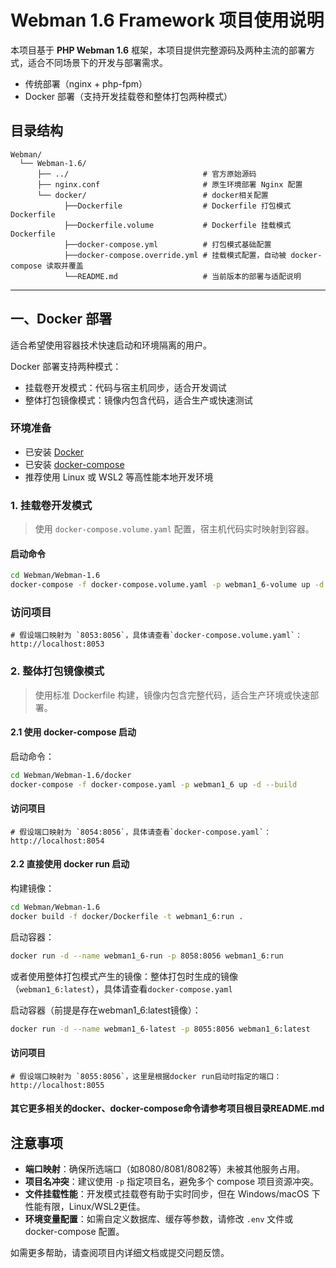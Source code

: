 # Webman 1.6 Framework 项目使用说明

本项目基于 **PHP Webman 1.6** 框架，本项目提供完整源码及两种主流的部署方式，适合不同场景下的开发与部署需求。

- 传统部署（nginx + php-fpm）
- Docker 部署（支持开发挂载卷和整体打包两种模式）

## 目录结构

```text
Webman/
  └── Webman-1.6/
      ├── ../                              # 官方原始源码
      ├── nginx.conf                       # 原生环境部署 Nginx 配置
      └── docker/                          # docker相关配置
            ├──Dockerfile                  # Dockerfile 打包模式Dockerfile
            ├──Dockerfile.volume           # Dockerfile 挂载模式Dockerfile
            ├──docker-compose.yml          # 打包模式基础配置
            ├──docker-compose.override.yml # 挂载模式配置，自动被 docker-compose 读取并覆盖
            └──README.md                   # 当前版本的部署与适配说明
```

---

## 一、Docker 部署

适合希望使用容器技术快速启动和环境隔离的用户。

Docker 部署支持两种模式：

- 挂载卷开发模式：代码与宿主机同步，适合开发调试
- 整体打包镜像模式：镜像内包含代码，适合生产或快速测试

### 环境准备

- 已安装 [Docker](https://docs.docker.com/get-docker/)
- 已安装 [docker-compose](https://docs.docker.com/compose/install/)
- 推荐使用 Linux 或 WSL2 等高性能本地开发环境

### 1. 挂载卷开发模式

> 使用 `docker-compose.volume.yaml` 配置，宿主机代码实时映射到容器。

#### 启动命令

```bash
cd Webman/Webman-1.6
docker-compose -f docker-compose.volume.yaml -p webman1_6-volume up -d --build
```

### 访问项目

```
# 假设端口映射为 `8053:8056`，具体请查看`docker-compose.volume.yaml`：
http://localhost:8053
```

### 2. 整体打包镜像模式

> 使用标准 Dockerfile 构建，镜像内包含完整代码，适合生产环境或快速部署。

#### 2.1 使用 docker-compose 启动

启动命令：

```bash
cd Webman/Webman-1.6/docker
docker-compose -f docker-compose.yaml -p webman1_6 up -d --build
```

#### 访问项目

```
# 假设端口映射为 `8054:8056`，具体请查看`docker-compose.yaml`：
http://localhost:8054
```

#### 2.2 直接使用 docker run 启动

构建镜像：

```bash
cd Webman/Webman-1.6
docker build -f docker/Dockerfile -t webman1_6:run .
```

启动容器：

```bash
docker run -d --name webman1_6-run -p 8058:8056 webman1_6:run
```

或者使用整体打包模式产生的镜像：整体打包时生成的镜像（`webman1_6:latest`），具体请查看`docker-compose.yaml`

启动容器（前提是存在webman1_6:latest镜像）：

```bash
docker run -d --name webman1_6-latest -p 8055:8056 webman1_6:latest
```

#### 访问项目

```
# 假设端口映射为 `8055:8056`，这里是根据docker run启动时指定的端口：
http://localhost:8055
```

#### 其它更多相关的docker、docker-compose命令请参考项目根目录README.md

## 注意事项

- **端口映射**：确保所选端口（如8080/8081/8082等）未被其他服务占用。
- **项目名冲突**：建议使用 `-p` 指定项目名，避免多个 compose 项目资源冲突。
- **文件挂载性能**：开发模式挂载卷有助于实时同步，但在 Windows/macOS 下性能有限，Linux/WSL2更佳。
- **环境变量配置**：如需自定义数据库、缓存等参数，请修改 `.env` 文件或 docker-compose 配置。

如需更多帮助，请查阅项目内详细文档或提交问题反馈。
